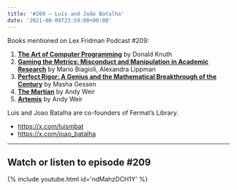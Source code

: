 ```yaml
---
title: '#209 – Luís and João Batalha'
date: '2021-08-09T23:59:00+00:00'
---
```


Books mentioned on Lex Fridman Podcast #209:

1. <b><a href="https://amzn.to/3vmzeXP" target="_blank" rel="sponsored noopener noreferrer">The Art of Computer Programming</a></b> by Donald Knuth
2. <b><a href="https://amzn.to/3FNOXUy" target="_blank" rel="sponsored noopener noreferrer">Gaming the Metrics: Misconduct and Manipulation in Academic Research</a></b> by Mario Biagioli, Alexandra Lippman
3. <b><a href="https://amzn.to/3YOPbTX" target="_blank" rel="sponsored noopener noreferrer">Perfect Rigor: A Genius and the Mathematical Breakthrough of the Century</a></b> by Masha Gessen
4. <b><a href="https://amzn.to/3VtdcNr" target="_blank" rel="sponsored noopener noreferrer">The Martian</a></b> by Andy Weir
5. <b><a href="https://amzn.to/3WMt9zD" target="_blank" rel="sponsored noopener noreferrer">Artemis</a></b> by Andy Weir

<!--more-->

Luis and Joao Batalha are co-founders of Fermat’s Library.

- <a href="https://x.com/luismbat" target="_blank">https://x.com/luismbat</a>
- <a href="https://x.com/joao_batalha" target="_blank">https://x.com/joao_batalha</a>

- - - - - -

## Watch or listen to episode #209

{% include youtube.html id='ndMahzDCH1Y' %}